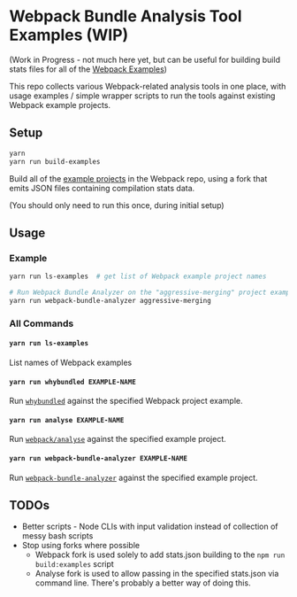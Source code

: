 Webpack Bundle Analysis Tool Examples (WIP)
===========================================

(Work in Progress - not much here yet, but can be useful for building build stats files for all
of the [Webpack Examples](https://github.com/webpack/webpack/tree/master/examples))

This repo collects various Webpack-related analysis tools in one place, with
usage examples / simple wrapper scripts to run the tools against existing Webpack
example projects.

## Setup

```sh
yarn
yarn run build-examples
```

Build all of the [example projects](https://github.com/webpack/webpack/tree/master/examples)
in the Webpack repo, using a fork that emits JSON files containing compilation stats data.

(You should only need to run this once, during initial setup)

## Usage

### Example

```sh
yarn run ls-examples  # get list of Webpack example project names
```

```sh
# Run Webpack Bundle Analyzer on the "aggressive-merging" project example:
yarn run webpack-bundle-analyzer aggressive-merging
```

### All Commands

#### `yarn run ls-examples`

List names of Webpack examples

#### `yarn run whybundled EXAMPLE-NAME`

Run [`whybundled`](https://www.npmjs.com/package/whybundled) against the specified Webpack project example.

#### `yarn run analyse EXAMPLE-NAME`

Run [`webpack/analyse`](https://github.com/webpack/analyse) against the specified example project.

#### `yarn run webpack-bundle-analyzer EXAMPLE-NAME`

Run [`webpack-bundle-analyzer`](https://github.com/webpack-contrib/webpack-bundle-analyzer) against the
specified example project.

## TODOs

- Better scripts - Node CLIs with input validation instead of collection of messy bash scripts
- Stop using forks where possible
    - Webpack fork is used solely to add stats.json building to the `npm run build:examples` script
    - Analyse fork is used to allow passing in the specified stats.json via command line. There's
        probably a better way of doing this.
